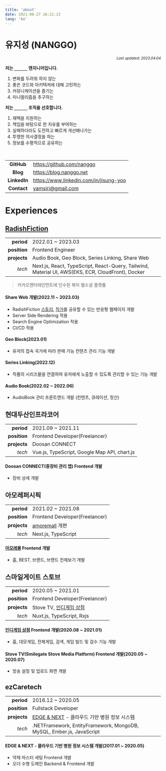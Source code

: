 ```yaml
---
title: 'about'
date: 2021-08-27 16:21:13
lang: 'ko'
---
```


# 유지성 (NANGGO)

<div align="right"><sub><i>Last updated: 2023.04.04</i></sub></div>

**저는 `______` 엔지니어입니다.**

1. 변화를 두려워 하지 않는
2. 좋은 코드와 아키텍쳐에 대해 고민하는
3. 커뮤니케이션을 즐기는
4. 미니멀리즘을 추구하는

**저는 `______` 조직을 선호합니다.**

1. 재택을 지원하는
2. 책임을 바탕으로 한 자유를 부여하는
3. 실패하더라도 도전하고 빠르게 개선해나가는
4. 투명한 의사결정을 하는
5. 정보를 수평적으로 공유하는

<br/>

|              |                                          |
| :----------: | ---------------------------------------- |
|  **GitHub**  | <https://github.com/nanggo>              |
|   **Blog**   | <https://blog.nanggo.net>                |
| **LinkedIn** | <https://www.linkedin.com/in/jisung-yoo> |
| **Contact**  | <yamsiri@gmail.com>                      |

# Experiences

## [RadishFiction](https://radishfiction.com)

|              |                                                                                                   |
| -----------: | ------------------------------------------------------------------------------------------------- |
|   **period** | 2022.01 ~ 2023.03                                                                                 |
| **position** | Frontend Engineer                                                                                 |
| **projects** | Audio Book, Geo Block, Series Linking, Share Web                                                  |
|       _tech_ | Next.js, React, TypeScript, React-Query, Tailwind, Material UI, AWS(EKS, ECR, CloudFront), Docker |

> 카카오엔터테인먼트에 인수된 북미 웹소설 플랫폼

#### Share Web 개발(2022.11 ~ 2023.03)

- RadishFiction [스토리](https://radishfiction.com/stories/8602), [작가](https://radishfiction.com/writers/751)를 공유할 수 있는 반응형 웹페이지 개발
- Server Side Rendering 적용
- Search Engine Optimization 적용
- CI/CD 적용

#### Geo Block(2023.01)

- 유저의 접속 국가에 따라 판매 가능 컨텐츠 관리 기능 개발

#### Series Linking(2022.12)

- 작품의 시리즈물을 연결하여 유저에게 노출할 수 있도록 관리할 수 있는 기능 개발

#### Audio Book(2022.02 ~ 2022.06)

- AudioBook 관리 프론트엔드 개발 (컨텐츠, 큐레이션, 정산)

## 현대두산인프라코어

|              |                                              |
| -----------: | -------------------------------------------- |
|   **period** | 2021.09 ~ 2021.11                            |
| **position** | Frontend Developer(Freelancer)               |
| **projects** | Doosan CONNECT                               |
|       _tech_ | Vue.js, TypeScript, Google Map API, chart.js |

#### Doosan CONNECT(중장비 관리 앱) Frontend 개발

- 장비 상세 개발

## 아모레퍼시픽

|              |                                             |
| -----------: | ------------------------------------------- |
|   **period** | 2021.02 ~ 2021.08                           |
| **position** | Frontend Developer(Freelancer)              |
| **projects** | [amoremall](https://www.amoremall.com) 개편 |
|       _tech_ | Next.js, TypeScript                         |

#### [아모레몰](https://www.amoremall.com) Frontend 개발

- 홈, BEST, 브랜드, 브랜드 전체보기 개발

## 스마일게이트 스토브

|              |                                                      |
| -----------: | ---------------------------------------------------- |
|   **period** | 2020.05 ~ 2021.01                                    |
| **position** | Frontend Developer(Freelancer)                       |
| **projects** | Stove TV, [인디게임 상점](https://indie.onstove.com) |
|       _tech_ | Nuxt.js, TypeScript, Rxjs                            |

#### [인디게임 상점](https://indie.onstove.com) Frontend 개발(2020.08 ~ 2021.01)

- 홈, 데모게임, 전체게임, 검색, 게임 빌드 및 검수 기능 개발

#### Stove TV(Smilegate Stove Media Platform) Frontend 개발(2020.05 ~ 2020.07)

- 방송 설정 및 업로드 화면 개발

## ezCaretech

|              |                                                                        |
| -----------: | ---------------------------------------------------------------------- |
|   **period** | 2016.12 ~ 2020.05                                                      |
| **position** | Fullstack Developer                                                    |
| **projects** | [EDGE & NEXT](https://edgennext.com/) - 클라우드 기반 병원 정보 시스템 |
|       _tech_ | .NETFramework, EntityFramework, MongoDB, MySQL, Ember.js, JavaScript   |

#### EDGE & NEXT - 클라우드 기반 병원 정보 시스템 개발(2017.01 ~ 2020.05)

- 약제 마스터 세팅 Frontend 개발
- 오더 수행 도메인 Backend & Frontend 개발
